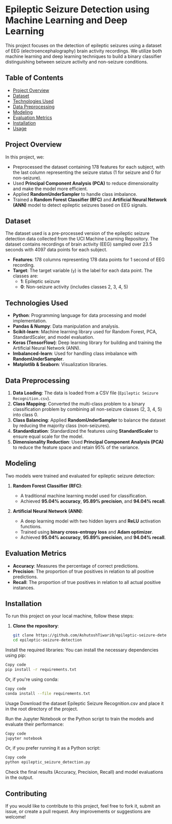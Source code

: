 # Epileptic Seizure Detection using Machine Learning and Deep Learning

This project focuses on the detection of epileptic seizures using a dataset of EEG (electroencephalography) brain activity recordings. We utilize both machine learning and deep learning techniques to build a binary classifier distinguishing between seizure activity and non-seizure conditions.

## Table of Contents

- [Project Overview](#project-overview)
- [Dataset](#dataset)
- [Technologies Used](#technologies-used)
- [Data Preprocessing](#data-preprocessing)
- [Modeling](#modeling)
- [Evaluation Metrics](#evaluation-metrics)
- [Installation](#installation)
- [Usage](#usage)

## Project Overview

In this project, we:

- Preprocessed the dataset containing 178 features for each subject, with the last column representing the seizure status (1 for seizure and 0 for non-seizure).
- Used **Principal Component Analysis (PCA)** to reduce dimensionality and make the model more efficient.
- Applied **RandomUnderSampler** to handle class imbalance.
- Trained a **Random Forest Classifier (RFC)** and **Artificial Neural Network (ANN)** model to detect epileptic seizures based on EEG signals.

## Dataset

The dataset used is a pre-processed version of the epileptic seizure detection data collected from the UCI Machine Learning Repository. The dataset contains recordings of brain activity (EEG) sampled over 23.5 seconds with 4097 data points for each subject.

- **Features**: 178 columns representing 178 data points for 1 second of EEG recording.
- **Target**: The target variable (`y`) is the label for each data point. The classes are:
  - **1**: Epileptic seizure
  - **0**: Non-seizure activity (includes classes 2, 3, 4, 5)

## Technologies Used

- **Python**: Programming language for data processing and model implementation.
- **Pandas & Numpy**: Data manipulation and analysis.
- **Scikit-learn**: Machine learning library used for Random Forest, PCA, StandardScaler, and model evaluation.
- **Keras (TensorFlow)**: Deep learning library for building and training the Artificial Neural Network (ANN).
- **Imbalanced-learn**: Used for handling class imbalance with **RandomUnderSampler**.
- **Matplotlib & Seaborn**: Visualization libraries.

## Data Preprocessing

1. **Data Loading**: The data is loaded from a CSV file (`Epileptic Seizure Recognition.csv`).
2. **Class Mapping**: Converted the multi-class problem to a binary classification problem by combining all non-seizure classes (2, 3, 4, 5) into class 0.
3. **Class Balancing**: Applied **RandomUnderSampler** to balance the dataset by reducing the majority class (non-seizures).
4. **Standardization**: Standardized the features using **StandardScaler** to ensure equal scale for the model.
5. **Dimensionality Reduction**: Used **Principal Component Analysis (PCA)** to reduce the feature space and retain 95% of the variance.

## Modeling

Two models were trained and evaluated for epileptic seizure detection:

1. **Random Forest Classifier (RFC)**:
   - A traditional machine learning model used for classification. 
   - Achieved **95.04% accuracy**, **95.89% precision**, and **94.04% recall**.

2. **Artificial Neural Network (ANN)**:
   - A deep learning model with two hidden layers and **ReLU** activation functions.
   - Trained using **binary cross-entropy loss** and **Adam optimizer**.
   - Achieved **95.04% accuracy**, **95.89% precision**, and **94.04% recall**.

## Evaluation Metrics

- **Accuracy**: Measures the percentage of correct predictions.
- **Precision**: The proportion of true positives in relation to all positive predictions.
- **Recall**: The proportion of true positives in relation to all actual positive instances.

## Installation

To run this project on your local machine, follow these steps:

1. **Clone the repository**:
   ```bash
   git clone https://github.com/AshutoshTiwari0/epileptic-seizure-detection.git
   cd epileptic-seizure-detection

Install the required libraries: You can install the necessary dependencies using pip:

```bash
Copy code
pip install -r requirements.txt
```

Or, if you're using conda:

```bash
Copy code
conda install --file requirements.txt
```
Usage
Download the dataset Epileptic Seizure Recognition.csv and place it in the root directory of the project.

Run the Jupyter Notebook or the Python script to train the models and evaluate their performance:

```bash
Copy code
jupyter notebook
```
Or, if you prefer running it as a Python script:

```bash
Copy code
python epileptic_seizure_detection.py
```
Check the final results (Accuracy, Precision, Recall) and model evaluations in the output.

## Contributing
If you would like to contribute to this project, feel free to fork it, submit an issue, or create a pull request. Any improvements or suggestions are welcome!

